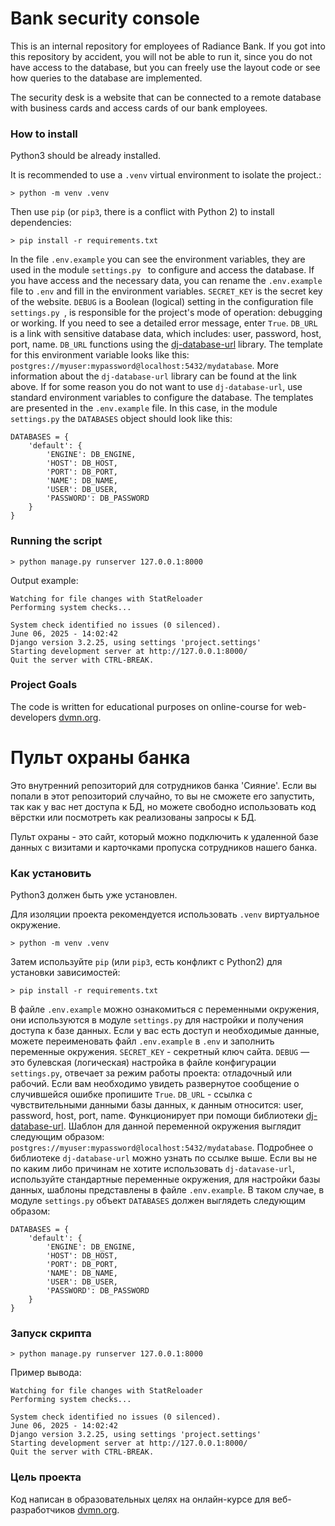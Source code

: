 # Bank security console

This is an internal repository for employees of Radiance Bank. If you got into
this repository by accident, you will not be able to run it, since you do not
have access to the database, but you can freely use the layout code or see
how queries to the database are implemented.

The security desk is a website that can be connected to a remote database with
business cards and access cards of our bank employees.

### How to install

Python3 should be already installed.

It is recommended to use a `.venv` virtual environment to isolate the project.:
```shell
> python -m venv .venv
```

Then use `pip` (or `pip3`, there is a conflict with Python 2) to install dependencies:
```shell
> pip install -r requirements.txt
```

In the file `.env.example` you can see the environment variables, they are used in the module `settings.py `
to configure and access the database. If you have access and the necessary data, you can rename
the `.env.example` file to `.env` and fill in the environment variables. `SECRET_KEY` is the secret key of the website.
`DEBUG` is a Boolean (logical) setting in the configuration file `settings.py `,
is responsible for the project's mode of operation:
debugging or working. If you need to see a detailed error message, enter `True`.
`DB_URL` is a link with sensitive database data, which includes: user, password, host, port, name. 
`DB_URL` functions using the [dj-database-url](https://github.com/jazzband/dj-database-url/tree/master) 
library. The template for this environment variable looks like this: 
`postgres://myuser:mypassword@localhost:5432/mydatabase`. 
More information about the `dj-database-url` library can be found at the link above. 
If for some reason you do not want to use
`dj-database-url`, use standard environment variables to configure the database. The templates
are presented in the `.env.example` file. In this case, in the module `settings.py` the `DATABASES`
object should look like this:
```shell
DATABASES = {
    'default': {
        'ENGINE': DB_ENGINE,
        'HOST': DB_HOST,
        'PORT': DB_PORT,
        'NAME': DB_NAME,
        'USER': DB_USER,
        'PASSWORD': DB_PASSWORD
    }
}
```

### Running the script

```shell
> python manage.py runserver 127.0.0.1:8000
```

Output example:
```shell
Watching for file changes with StatReloader
Performing system checks...

System check identified no issues (0 silenced).
June 06, 2025 - 14:02:42
Django version 3.2.25, using settings 'project.settings'
Starting development server at http://127.0.0.1:8000/
Quit the server with CTRL-BREAK.
```

### Project Goals

The code is written for educational purposes on online-course for web-developers [dvmn.org](https://dvmn.org/).

# Пульт охраны банка

Это внутренний репозиторий для сотрудников банка 'Сияние'. Если вы попали в
этот репозиторий случайно, то вы не сможете его запустить, так как у вас нет
доступа к БД, но можете свободно использовать код вёрстки или посмотреть
как реализованы запросы к БД.

Пульт охраны - это сайт, который можно подключить к удаленной базе данных с 
визитами и карточками пропуска сотрудников нашего банка.

### Как установить

Python3 должен быть уже установлен. 

Для изоляции проекта рекомендуется использовать `.venv` виртуальное окружение. 
```shell
> python -m venv .venv
```

Затем используйте `pip` (или `pip3`, есть конфликт с Python2) для установки зависимостей:
```shell
> pip install -r requirements.txt
```

В файле `.env.example` можно ознакомиться с переменными окружения, они используются в модуле `settings.py`
для настройки и получения доступа к базе данных. Если у вас есть доступ и необходимые данные, можете переименовать
файл `.env.example` в `.env` и заполнить переменные окружения. `SECRET_KEY` - секретный ключ сайта.
`DEBUG` — это булевская (логическая) настройка в файле конфигурации `settings.py`, отвечает за режим работы проекта:
отладочный или рабочий. Если вам необходимо увидеть развернутое сообщение о случившейся
ошибке пропишите `True`.
`DB_URL` - ссылка с чувствительными данными базы данных, к данным относится: user, password, host, port, name. 
Функционирует при помощи библиотеки [dj-database-url](https://github.com/jazzband/dj-database-url/tree/master). 
Шаблон для данной переменной окружения выглядит следующим образом: 
`postgres://myuser:mypassword@localhost:5432/mydatabase`. Подробнее о библиотеке `dj-database-url` можно узнать по ссылке выше. 
Если вы не по каким либо причинам не хотите использовать
`dj-datavase-url`, используйте стандартные переменные окружения, для настройки базы данных, шаблоны
представлены в файле `.env.example`.
В таком случае, в модуле `settings.py` объект `DATABASES` должен выглядеть 
следующим образом: 
```shell
DATABASES = {
    'default': {
        'ENGINE': DB_ENGINE,
        'HOST': DB_HOST,
        'PORT': DB_PORT,
        'NAME': DB_NAME,
        'USER': DB_USER,
        'PASSWORD': DB_PASSWORD
    }
}
```

### Запуск скрипта

```shell
> python manage.py runserver 127.0.0.1:8000
```

Пример вывода:
```shell
Watching for file changes with StatReloader
Performing system checks...

System check identified no issues (0 silenced).
June 06, 2025 - 14:02:42
Django version 3.2.25, using settings 'project.settings'
Starting development server at http://127.0.0.1:8000/
Quit the server with CTRL-BREAK.
```

### Цель проекта

Код написан в образовательных целях на онлайн-курсе для веб-разработчиков [dvmn.org](https://dvmn.org/).